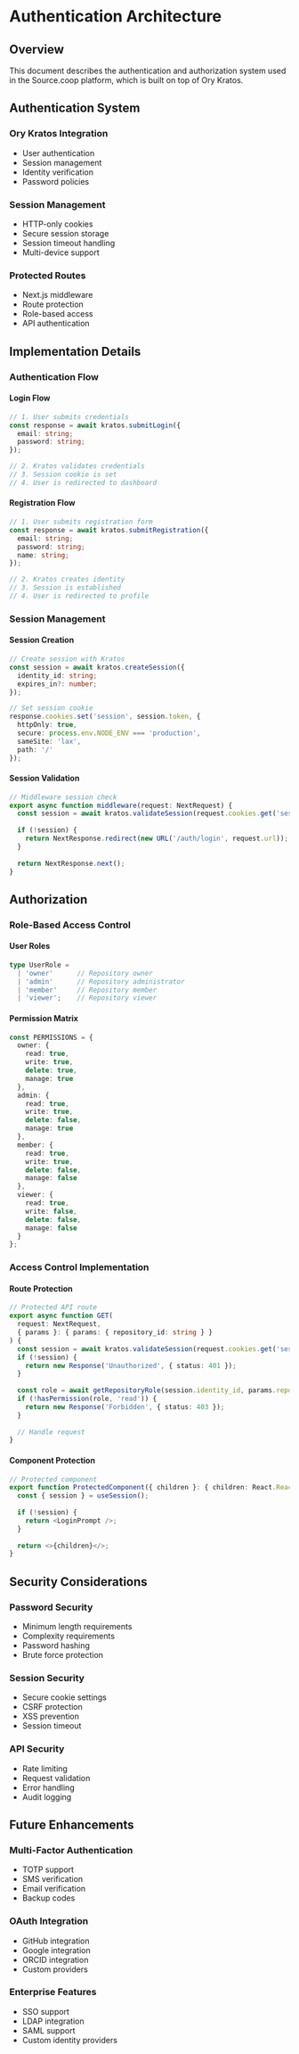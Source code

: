 # Authentication Architecture

## Overview
This document describes the authentication and authorization system used in the Source.coop platform, which is built on top of Ory Kratos.

## Authentication System

### Ory Kratos Integration
- User authentication
- Session management
- Identity verification
- Password policies

### Session Management
- HTTP-only cookies
- Secure session storage
- Session timeout handling
- Multi-device support

### Protected Routes
- Next.js middleware
- Route protection
- Role-based access
- API authentication

## Implementation Details

### Authentication Flow

#### Login Flow
```typescript
// 1. User submits credentials
const response = await kratos.submitLogin({
  email: string;
  password: string;
});

// 2. Kratos validates credentials
// 3. Session cookie is set
// 4. User is redirected to dashboard
```

#### Registration Flow
```typescript
// 1. User submits registration form
const response = await kratos.submitRegistration({
  email: string;
  password: string;
  name: string;
});

// 2. Kratos creates identity
// 3. Session is established
// 4. User is redirected to profile
```

### Session Management

#### Session Creation
```typescript
// Create session with Kratos
const session = await kratos.createSession({
  identity_id: string;
  expires_in?: number;
});

// Set session cookie
response.cookies.set('session', session.token, {
  httpOnly: true,
  secure: process.env.NODE_ENV === 'production',
  sameSite: 'lax',
  path: '/'
});
```

#### Session Validation
```typescript
// Middleware session check
export async function middleware(request: NextRequest) {
  const session = await kratos.validateSession(request.cookies.get('session'));
  
  if (!session) {
    return NextResponse.redirect(new URL('/auth/login', request.url));
  }
  
  return NextResponse.next();
}
```

## Authorization

### Role-Based Access Control

#### User Roles
```typescript
type UserRole = 
  | 'owner'      // Repository owner
  | 'admin'      // Repository administrator
  | 'member'     // Repository member
  | 'viewer';    // Repository viewer
```

#### Permission Matrix
```typescript
const PERMISSIONS = {
  owner: {
    read: true,
    write: true,
    delete: true,
    manage: true
  },
  admin: {
    read: true,
    write: true,
    delete: false,
    manage: true
  },
  member: {
    read: true,
    write: true,
    delete: false,
    manage: false
  },
  viewer: {
    read: true,
    write: false,
    delete: false,
    manage: false
  }
};
```

### Access Control Implementation

#### Route Protection
```typescript
// Protected API route
export async function GET(
  request: NextRequest,
  { params }: { params: { repository_id: string } }
) {
  const session = await kratos.validateSession(request.cookies.get('session'));
  if (!session) {
    return new Response('Unauthorized', { status: 401 });
  }
  
  const role = await getRepositoryRole(session.identity_id, params.repository_id);
  if (!hasPermission(role, 'read')) {
    return new Response('Forbidden', { status: 403 });
  }
  
  // Handle request
}
```

#### Component Protection
```typescript
// Protected component
export function ProtectedComponent({ children }: { children: React.ReactNode }) {
  const { session } = useSession();
  
  if (!session) {
    return <LoginPrompt />;
  }
  
  return <>{children}</>;
}
```

## Security Considerations

### Password Security
- Minimum length requirements
- Complexity requirements
- Password hashing
- Brute force protection

### Session Security
- Secure cookie settings
- CSRF protection
- XSS prevention
- Session timeout

### API Security
- Rate limiting
- Request validation
- Error handling
- Audit logging

## Future Enhancements

### Multi-Factor Authentication
- TOTP support
- SMS verification
- Email verification
- Backup codes

### OAuth Integration
- GitHub integration
- Google integration
- ORCID integration
- Custom providers

### Enterprise Features
- SSO support
- LDAP integration
- SAML support
- Custom identity providers 